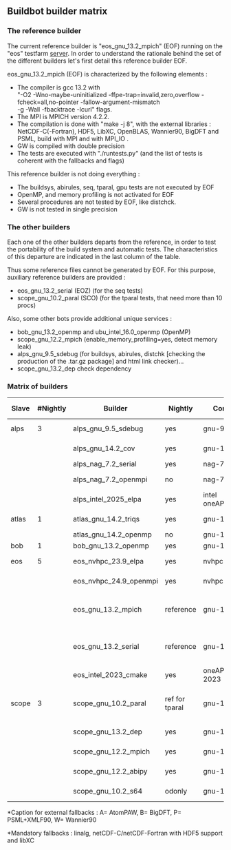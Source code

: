 ## Buildbot builder matrix 

### The reference builder 

The current reference builder is "eos_gnu_13.2_mpich" (EOF) running on the "eos" testfarm [server](https://github.com/abinit/abinit_web/blob/main/docs/servers.md).
In order to understand the rationale behind the set of the different builders let's first detail this reference builder EOF.

eos_gnu_13.2_mpich (EOF) is characterized by the following elements :
  * The compiler is gcc 13.2 with<br>"-O2 -Wno-maybe-uninitialized -ffpe-trap=invalid,zero,overflow -fcheck=all,no-pointer -fallow-argument-mismatch<br>-g -Wall -fbacktrace -lcurl" flags.
  * The MPI is MPICH version 4.2.2.
  * The compilation is done with "make -j 8", with the external libraries : NetCDF-C(-Fortran), HDF5, LibXC, OpenBLAS, Wannier90, BigDFT and PSML, build with MPI and with MPI_IO .
  * GW is compiled with double precision
  * The tests are executed with "./runtests.py" (and the list of tests is coherent with the fallbacks and flags)

This reference builder is not doing everything :
  * The buildsys, abirules,  seq, tparal, gpu tests are not executed by EOF
  * OpenMP, and memory profiling is not activated for EOF
  * Several procedures are not tested by EOF, like distchck.
  * GW is not tested in single precision
  <!-- * BigDFT tests are not executed (for the time being) -->

### The other builders 

Each one of the other builders departs from the reference, in order to test the portability of the build system and automatic tests.
The characteristics of this departure are indicated in the last column of the table.

Thus some reference files cannot be generated by EOF. 
For this purpose, auxiliary reference builders are provided :
  * eos_gnu_13.2_serial (EOZ) (for the seq tests)
  * scope_gnu_10.2_paral (SCO) (for the tparal tests, that need more than 10 procs)

Also, some other bots provide additional unique services :
  * bob_gnu_13.2_openmp and ubu_intel_16.0_openmp (OpenMP)
  * scope_gnu_12.2_mpich (enable_memory_profiling=yes, detect memory leak)
  * alps_gnu_9.5_sdebug (for buildsys, abirules, distchk [checking the production of the .tar.gz package] and html link checker)...
  * scope_gnu_13.2_dep check dependency

### Matrix of builders 

| Slave  | #Nightly | Builder                     | Nightly | Compiler     | MPI           | Linear Algebra     | Libs Tested     | Departure from Ref                          |
|--------|---------|------------------------------|---------|--------------|---------------|--------------------|----------------|---------------------------------------------|
| alps   | 3       | alps_gnu_9.5_sdebug          | yes      | gnu-9.5      | mpich-4.2.3   | OpenBLAS<br>fftw3 | ABPW | -fno-frontend-optimize<br>-ffpe-trap=i,z,o |
|        |         | alps_gnu_14.2_cov            | yes      | gnu-14.2     | mpich-4.2.3   | mkl 2025.0         | ABW |          | coverage                        |
|        |         | alps_nag_7.2_serial          | yes      | nag-7.2      |               | netlib_3.10.0      | A              | enable-netcdf-default                       |
|        |         | alps_nag_7.2_openmpi         | no       | nag-7.2      | openmpi-4.1.2 | netlib_3.10.0      | A              | enable-netcdf-default                       |
|        |         | alps_intel_2025_elpa         | yes      | intel<br>oneAPI_2025.0 | intel mpi  | mkl 2024.2 | APW | scalapack ifx  |
| atlas  | 1       | atlas_gnu_14.2_triqs         | yes      | gnu-14.2     | openmpi-5.0.5 | mkl-2025.1         |    | triqs v3.2.1 |
|        |         | atlas_gnu_14.2_openmp        | no       | gnu-14.2     |               | atlas fftw3        |    | openmp  |
| bob    | 1       | bob_gnu_13.2_openmp          | yes      | gnu-13.2     |               | atlas-3.10         | P              | Fedora39 packages                           |
| eos    | 5       | eos_nvhpc_23.9_elpa          | yes      | nvhpc 23.9   | openmpi-4.1.6 | mkl-2023 elpa-2022                   |                | cuda-12                     |
|        |         | eos_nvhpc_24.9_openmpi       | yes      | nvhpc 24.9   | openmpi-4.1.6 | mkl-2023            |   |       |    cuda 12.2                                       |
|        |         | eos_gnu_13.2_mpich           | reference  | gnu-13.2   | mpich-4.2.3   | mkl 2023.2 | ABPW | -fcheck=all,no-pointer<br>-ffpe-trap=i,z,o<br>-fallow-argument-mismatch |
|        |         | eos_gnu_13.2_serial          | reference  | gnu-13.2   |               | mkl 2023.2 | ABPW | -fcheck=all,no-pointer<br>-ffpe-trap=i,z,o<br>-fallow-argument-mismatch |
|        |         | eos_intel_2023_cmake         | yes        | oneAPI<br>2023   | intel   | mkl 2023.2 |  | elpa? |
| scope  | 3       | scope_gnu_10.2_paral         | ref for tparal | gnu-10.2 | mpich-3.2 | OpenBLAS | BPW | mpirun -np 2 if max_nprocs allows it<br>enable-netcdf-default GW_SP |
|        |         | scope_gnu_13.2_dep           | yes      | gnu-13.2     | mpich-4.1.2   | OpenBLAS           | PW             | check dependency<br>enable-netcdf-default |
|        |         | scope_gnu_12.2_mpich         | yes      | gnu-12.2     | mpich-4.0.3   | OpenBLAS           | PW             | enable_memory_profiling                    |
|        |         | scope_gnu_12.2_abipy         | yes      | gnu-12.2     | mpich-4.0.3   | OpenBLAS           | PW             | check abipy                                |
|        |         | scope_gnu_10.2_s64           | odonly   | gnu-10.2     | mpich-3.2     | OpenBLAS           | PW             | tutoparal with np=64                       |

*Caption for external fallbacks : A= AtomPAW, B= BigDFT, P= PSML+XMLF90, W= Wannier90

*Mandatory fallbacks : linalg, netCDF-C/netCDF-Fortran with HDF5 support and libXC 
